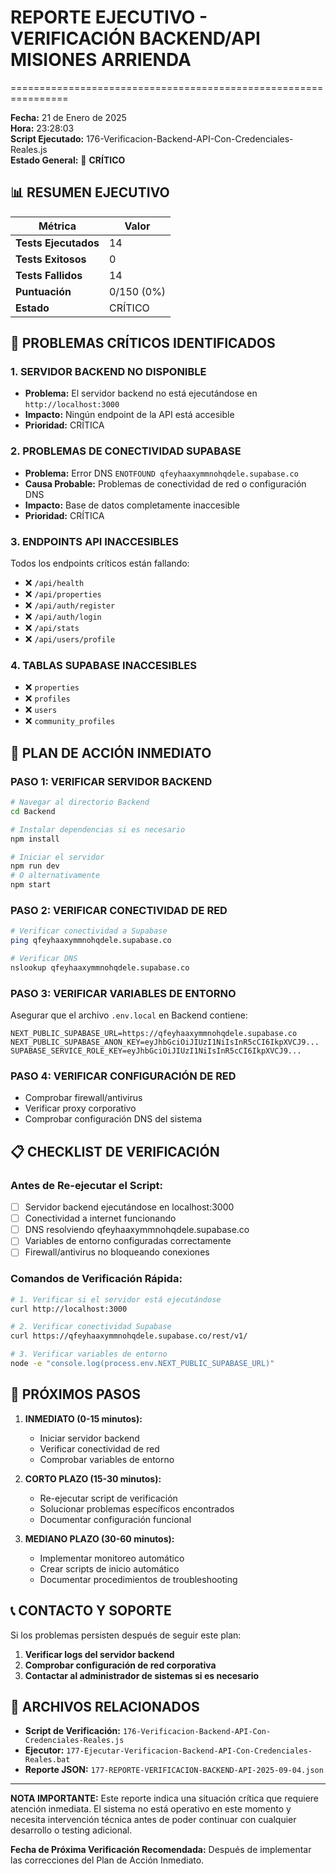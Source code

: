 # REPORTE EJECUTIVO - VERIFICACIÓN BACKEND/API MISIONES ARRIENDA
================================================================

**Fecha:** 21 de Enero de 2025  
**Hora:** 23:28:03  
**Script Ejecutado:** 176-Verificacion-Backend-API-Con-Credenciales-Reales.js  
**Estado General:** 🚨 **CRÍTICO**

## 📊 RESUMEN EJECUTIVO

| Métrica | Valor |
|---------|-------|
| **Tests Ejecutados** | 14 |
| **Tests Exitosos** | 0 |
| **Tests Fallidos** | 14 |
| **Puntuación** | 0/150 (0%) |
| **Estado** | CRÍTICO |

## 🚨 PROBLEMAS CRÍTICOS IDENTIFICADOS

### 1. SERVIDOR BACKEND NO DISPONIBLE
- **Problema:** El servidor backend no está ejecutándose en `http://localhost:3000`
- **Impacto:** Ningún endpoint de la API está accesible
- **Prioridad:** CRÍTICA

### 2. PROBLEMAS DE CONECTIVIDAD SUPABASE
- **Problema:** Error DNS `ENOTFOUND qfeyhaaxymmnohqdele.supabase.co`
- **Causa Probable:** Problemas de conectividad de red o configuración DNS
- **Impacto:** Base de datos completamente inaccesible
- **Prioridad:** CRÍTICA

### 3. ENDPOINTS API INACCESIBLES
Todos los endpoints críticos están fallando:
- ❌ `/api/health`
- ❌ `/api/properties`
- ❌ `/api/auth/register`
- ❌ `/api/auth/login`
- ❌ `/api/stats`
- ❌ `/api/users/profile`

### 4. TABLAS SUPABASE INACCESIBLES
- ❌ `properties`
- ❌ `profiles`
- ❌ `users`
- ❌ `community_profiles`

## 🔧 PLAN DE ACCIÓN INMEDIATO

### PASO 1: VERIFICAR SERVIDOR BACKEND
```bash
# Navegar al directorio Backend
cd Backend

# Instalar dependencias si es necesario
npm install

# Iniciar el servidor
npm run dev
# O alternativamente
npm start
```

### PASO 2: VERIFICAR CONECTIVIDAD DE RED
```bash
# Verificar conectividad a Supabase
ping qfeyhaaxymmnohqdele.supabase.co

# Verificar DNS
nslookup qfeyhaaxymmnohqdele.supabase.co
```

### PASO 3: VERIFICAR VARIABLES DE ENTORNO
Asegurar que el archivo `.env.local` en Backend contiene:
```env
NEXT_PUBLIC_SUPABASE_URL=https://qfeyhaaxymmnohqdele.supabase.co
NEXT_PUBLIC_SUPABASE_ANON_KEY=eyJhbGciOiJIUzI1NiIsInR5cCI6IkpXVCJ9...
SUPABASE_SERVICE_ROLE_KEY=eyJhbGciOiJIUzI1NiIsInR5cCI6IkpXVCJ9...
```

### PASO 4: VERIFICAR CONFIGURACIÓN DE RED
- Comprobar firewall/antivirus
- Verificar proxy corporativo
- Comprobar configuración DNS del sistema

## 📋 CHECKLIST DE VERIFICACIÓN

### Antes de Re-ejecutar el Script:
- [ ] Servidor backend ejecutándose en localhost:3000
- [ ] Conectividad a internet funcionando
- [ ] DNS resolviendo qfeyhaaxymmnohqdele.supabase.co
- [ ] Variables de entorno configuradas correctamente
- [ ] Firewall/antivirus no bloqueando conexiones

### Comandos de Verificación Rápida:
```bash
# 1. Verificar si el servidor está ejecutándose
curl http://localhost:3000

# 2. Verificar conectividad Supabase
curl https://qfeyhaaxymmnohqdele.supabase.co/rest/v1/

# 3. Verificar variables de entorno
node -e "console.log(process.env.NEXT_PUBLIC_SUPABASE_URL)"
```

## 🎯 PRÓXIMOS PASOS

1. **INMEDIATO (0-15 minutos):**
   - Iniciar servidor backend
   - Verificar conectividad de red
   - Comprobar variables de entorno

2. **CORTO PLAZO (15-30 minutos):**
   - Re-ejecutar script de verificación
   - Solucionar problemas específicos encontrados
   - Documentar configuración funcional

3. **MEDIANO PLAZO (30-60 minutos):**
   - Implementar monitoreo automático
   - Crear scripts de inicio automático
   - Documentar procedimientos de troubleshooting

## 📞 CONTACTO Y SOPORTE

Si los problemas persisten después de seguir este plan:

1. **Verificar logs del servidor backend**
2. **Comprobar configuración de red corporativa**
3. **Contactar al administrador de sistemas si es necesario**

## 📁 ARCHIVOS RELACIONADOS

- **Script de Verificación:** `176-Verificacion-Backend-API-Con-Credenciales-Reales.js`
- **Ejecutor:** `177-Ejecutar-Verificacion-Backend-API-Con-Credenciales-Reales.bat`
- **Reporte JSON:** `177-REPORTE-VERIFICACION-BACKEND-API-2025-09-04.json`

---

**NOTA IMPORTANTE:** Este reporte indica una situación crítica que requiere atención inmediata. El sistema no está operativo en este momento y necesita intervención técnica antes de poder continuar con cualquier desarrollo o testing adicional.

**Fecha de Próxima Verificación Recomendada:** Después de implementar las correcciones del Plan de Acción Inmediato.
